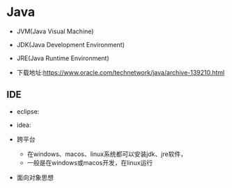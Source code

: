 # Java

- JVM(Java Visual Machine)
- JDK(Java Development Environment)
- JRE(Java Runtime Environment)

- 下载地址:https://www.oracle.com/technetwork/java/archive-139210.html

## IDE
- eclipse:
- idea:


- 跨平台
    - 在windows、macos、linux系统都可以安装jdk、jre软件，
    - 一般是在windows或macos开发，在linux运行
- 面向对象思想











